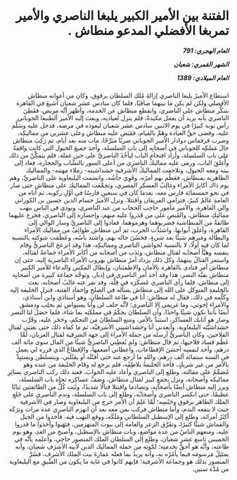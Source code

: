 <h1 dir="rtl">الفتنة بين الأمير الكبير يلبغا الناصري والأمير تمربغا الأفضلي المدعو منطاش .</h1>

<h5 dir="rtl">العام الهجري:  791

الشهر القمري: شعبان

العام الميلادي: 1389</h5>

<p dir="rtl">استطاع الأميرُ يلبغا الناصري إزالةَ مُلكِ السلطان برقوق، وكان من أعوانه منطاش الأفضلي ولكن لم يكن ما بينهما صافيًا، فلما كان سادس عشر شعبان أشيعَ في القاهرة بتنكُّر منطاش على الناصري، وانقطع منطاش عن الخدمة، وأظهر أنَّه مريض، ففَطِنَ الناصري بأنه يريد أن يعمل مكيدةً، فلم ينزل لعيادتِه، وبعث إليه الأمير ألطنبغا الجوباني رأس نوبة كبيرًا في يوم الاثنين سادس عشر شعبان ليعودَه في مرضه، فدخل عليه وسَلَّم عليه، وقضى حقَّ العيادة وهَمَّ بالقيام، فقَبَض عليه منطاش وعلى عشرين من مماليكِه، وضرب قرقماس دوادار الأمير الجوباني ضربًا مبَرِّحًا، مات منه بعد أيام، ثم رَكِبَ منطاش حالَ مَسْكِه للجوباني في أصحابِه إلى باب السلسلة، وأخذ جميعَ الخيول التي كانت واقفةً على باب السلسلة، وأراد اقتحامَ الباب ليأخُذَ الناصريَّ على حين غفلة، فلم يتمكَّنْ من ذلك وأُغلقَ الباب، ورمى عليه مماليكُ الناصري من أعلى السور بالنشَّاب والحجارة، فعاد إلى بيته ومعه الخيول، وتلاحقت المماليكُ الأشرفية خشداشيته- زملاء مهنته- والمماليك الظاهرية بمنطاش، فعَظُم بهم أمرُه، وقَوِيَ جأشُه، وانضمت اليلبغاوية على الناصريِّ، وهم يوم ذاك أكابِرُ الأمراء وغالِبُ العسكر المصري، وتجمَّعَت المماليك على منطاش حتى صار في نحو خمسمائة فارس معه، بعدما كان في سبعين فارسًا في أوَّلِ ركوبه، ثم أتاه من العامةِ عالمٌ كبيرٌ، فترامى الفريقان واقتتلا، ونزل الأميرُ حسام الدين حسين بن الكوراني والي القاهرة، والأمير مأمور حاجب الحجاب من عند الناصري، ونودي في الناس بنهب مماليكِ منطاش، والقَبضِ على من قَدَروا عليه منهم، وإحضاره إلى الناصري، فخرج عليهما طائفةٌ من المنطاشية فضربوهما وهزموهما، فعادوا إلى الناصريِّ وسار الوالي إلى القاهرة، وأغلَقَ أبوابها، واشتَدَّت الحرب، ثم أتى منطاش طوائِفُ من مماليك الأمراء والبطالة وغيرهم شيئًا بعد شيءٍ، فحَسُنَ حاله بهم، واشتد بأسُه، وعَظُمَت شوكته بالنسبة لما كان فيه أولًا، لا بالنسبة لحواشي الناصري ومماليكِه، هذا وقد انزعج الناصريُّ وقام بنفسه وهيَّأ أصحابه لقتال منطاش، ونَدَب من أصحابه من أكابر الأمراء جماعةً لقتاله، واستمر القتالُ بينهما، وكل ذلك يزداد أمرُ منطاش بهروب الأمراء الناصرية إليه، حتى إن منطاش أمر فنادى بالقاهرة بالأمان والاطمئنان، وإبطال المكس والدعاء للأمير الكبير منطاش بقبَّة النصر، هذا وقد أخذ أمر الناصري في إدبار، وتوجَّه جماعة كبيرة من أصحابِه إلى منطاش، فلما رأى الناصري عَسكَرَه في قِلَّة، وقد نفر عنه غالبُ أصحابه، بعث بالخليفةِ المتوكل على الله إلى منطاش يسأله في الصلحِ وإخماد الفتنة، فنزل الخليفة إليه وكَلَّمه في ذلك، فقال له منطاش: أنا في طاعة السلطانِ، وهو أستاذي وابن أستاذي، والأمراء إخوتي، وما غريمي إلا الناصري؛ لأنَّه حلف لي وأنا بسيواس ثم بحلب ودمشق أيضًا بأننا نكون شيئًا واحدًا، وأن السلطانَ يحكُمُ في مملكَتِه بما شاء، فلما حصَلَ لنا النصر وصار هو أتابك العساكر، استبَدَّ بالأمر، ومنع السلطانَ من التحكم، وحَجَر عليه، وقَرَّب خشداشيَّتَه اليلبغاوية، وأبعدني أنا وخشداشيتي الأشرفيَّة، ثم ما كفاه ذلك حتى بعثني لقتالِ الفلاحين، وكان الناصريُّ أرسله من جملة الأمراء إلى جهة الشرقية لقتال العربان، لَمَّا عَظُم فساد فلاحيها، ثم قال منطاش: ولم يُعطِني الناصريُّ شيئًا من المال سوى مائة ألف درهم، وأخذ لنفسِه أحسَنَ الإقطاعاتِ، وأعطاني أضعفها، والإقطاعُ الذي قرره لي يعمل في السنة ستمائة ألف درهم، واللهِ ما أرجع عنه حتى أقتُلَه أو يقتُلَني، ويتسلطن ويستبِدَّ بالأمر من غير شريكٍ، فأخذ الخليفةُ يلاطِفُه، فلم يرجع له وقام الخليفة من عنده وهو مُصَمِّمٌ على مقالته، وطلع إلى الناصري وأعاد عليه الجوابَ، فعند ذلك ركب الناصري بسائِرِ مماليكه وأصحابه، ونزل بجمعٍ كبير لقتال منطاش، وصَفَّ عساكِرَه تجاه باب السلسلة، وبرز إليه منطاش أيضًا بأصحابِه، وتصادما واقتتلا قتالًا شديدًا، وثَبَت كُلٌّ من الطائفتين ثباتًا عظيمًا، حتى انكسر الناصري وأصحابُه، وطلع إلى باب السلسلة، وندم الناصري على خَلعِ الملك الظاهر برقوق وحَبْسِه؛ لَمَّا عَلِمَ أن الأمر خرج من اليلبغاوية وصار في الأشرفية حيث لا ينفعه الندم، وأما منطاش فركب بمن معه بعد أن انهزم الناصري عدة مرات وترَكَه أكثَرُ أمرائه، وطلع إلى الإسطبل السلطاني ومَلَكَه، ووقع النهب فيه، فأخذوا من الخيل والقماش شيئًا كثيرًا، وتفَرَّق الزعر والعامة إلى بيوت المنهزمين، فنَهَبوا وأخذوا ما قدروا عليه، ومنعهم الناسُ من عدة مواضع، وبات منطاش بالإسطبل، وأصبح من الغدِ، وهو يوم الخميس تاسع عشر شعبان، وطلع إلى السلطان الملك المنصور حاجي، وأعلمه بأنَّه في طاعته، وأنَّه هو أحقُّ بخدمتِه؛ لكونِه من جملة المماليك الذين لأبيه الأشرَفِ شعبان، وأنه يمتَثِلُ مَرسومَه فيما يأمُرُه به، وأنه يريدُ بما فعله عمارةَ بيت الملك الأشرف، فسُرَّ المنصور بذلك هو وجماعة الأشرفية؛ فإنهم كانوا في غاية ما يكون من الضِّيقِ مع اليلبغاوية من مُدَّة سنين.</p></br>
